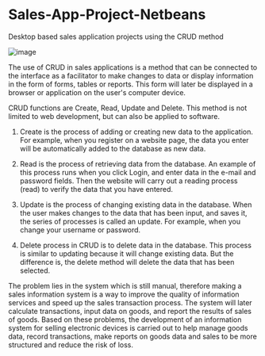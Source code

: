 # Sales-App-Project-Netbeans
Desktop based sales application projects using the CRUD method

![image](https://user-images.githubusercontent.com/94814509/212851504-2003b9ad-2e86-4cd7-9353-4b7686d0f938.png)

The use of CRUD in sales applications is a method that can be connected to the interface as a facilitator to make changes to data or display information in the form of forms, tables or reports. This form will later be displayed in a browser or application on the user's computer device.

CRUD functions are Create, Read, Update and Delete. This method is not limited to web development, but can also be applied to software.

1. Create is the process of adding or creating new data to the application. For example, when you register on a website page, the data you enter will be automatically added to the database as new data.

2. Read is the process of retrieving data from the database. An example of this process runs when you click Login, and enter data in the e-mail and password fields. Then the website will carry out a reading process (read) to verify the data that you have entered.

3. Update is the process of changing existing data in the database. When the user makes changes to the data that has been input, and saves it, the series of processes is called an update. For example, when you change your username or password.

4. Delete process in CRUD is to delete data in the database. This process is similar to updating because it will change existing data. But the difference is, the delete method will delete the data that has been selected.

The problem lies in the system which is still manual, therefore making a sales information system is a way to improve the quality of information services and speed up the sales transaction process. The system will later calculate transactions, input data on goods, and report the results of sales of goods. Based on these problems, the development of an information system for selling electronic devices is carried out to help manage goods data, record transactions, make reports on goods data and sales to be more structured and reduce the risk of loss.
